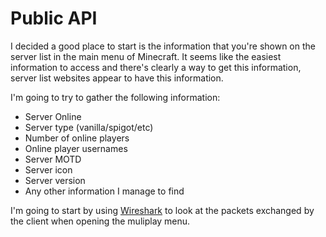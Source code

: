 # Public API
I decided a good place to start is the information that you're shown on the server list in the main menu of Minecraft. It seems like the easiest information to access and there's clearly a way to get this information, server list websites appear to have this information.

I'm going to try to gather the following information:
- Server Online
- Server type (vanilla/spigot/etc)
- Number of online players
- Online player usernames
- Server MOTD
- Server icon
- Server version
- Any other information I manage to find

I'm going to start by using [Wireshark](https://www.wireshark.org/#download) to look at the packets exchanged by the client when opening the muliplay menu.
